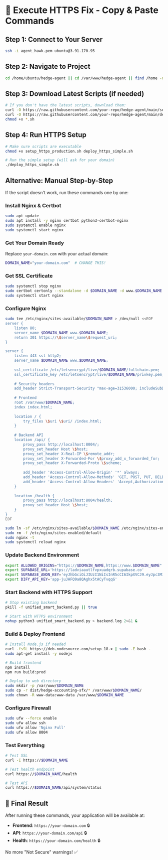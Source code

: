 # 🚀 Execute HTTPS Fix - Copy & Paste Commands

## Step 1: Connect to Your Server
```bash
ssh -i agent_hawk.pem ubuntu@3.91.170.95
```

## Step 2: Navigate to Project
```bash
cd /home/ubuntu/hedge-agent || cd /var/www/hedge-agent || find /home -name "hedge-agent" -type d 2>/dev/null | head -1 | xargs cd
```

## Step 3: Download Latest Scripts (if needed)
```bash
# If you don't have the latest scripts, download them:
curl -O https://raw.githubusercontent.com/your-repo/hedge-agent/main/setup_https_production.sh
curl -O https://raw.githubusercontent.com/your-repo/hedge-agent/main/deploy_https_simple.sh
chmod +x *.sh
```

## Step 4: Run HTTPS Setup
```bash
# Make sure scripts are executable
chmod +x setup_https_production.sh deploy_https_simple.sh

# Run the simple setup (will ask for your domain)
./deploy_https_simple.sh
```

## Alternative: Manual Step-by-Step

If the script doesn't work, run these commands one by one:

### Install Nginx & Certbot
```bash
sudo apt update
sudo apt install -y nginx certbot python3-certbot-nginx
sudo systemctl enable nginx
sudo systemctl start nginx
```

### Get Your Domain Ready
Replace `your-domain.com` with your actual domain:
```bash
DOMAIN_NAME="your-domain.com"  # CHANGE THIS!
```

### Get SSL Certificate
```bash
sudo systemctl stop nginx
sudo certbot certonly --standalone -d $DOMAIN_NAME -d www.$DOMAIN_NAME --non-interactive --agree-tos --email admin@$DOMAIN_NAME
sudo systemctl start nginx
```

### Configure Nginx
```bash
sudo tee /etc/nginx/sites-available/$DOMAIN_NAME > /dev/null <<EOF
server {
    listen 80;
    server_name $DOMAIN_NAME www.$DOMAIN_NAME;
    return 301 https://\$server_name\$request_uri;
}

server {
    listen 443 ssl http2;
    server_name $DOMAIN_NAME www.$DOMAIN_NAME;
    
    ssl_certificate /etc/letsencrypt/live/$DOMAIN_NAME/fullchain.pem;
    ssl_certificate_key /etc/letsencrypt/live/$DOMAIN_NAME/privkey.pem;
    
    # Security headers
    add_header Strict-Transport-Security "max-age=31536000; includeSubDomains" always;
    
    # Frontend
    root /var/www/$DOMAIN_NAME;
    index index.html;
    
    location / {
        try_files \$uri \$uri/ /index.html;
    }
    
    # Backend API
    location /api/ {
        proxy_pass http://localhost:8004/;
        proxy_set_header Host \$host;
        proxy_set_header X-Real-IP \$remote_addr;
        proxy_set_header X-Forwarded-For \$proxy_add_x_forwarded_for;
        proxy_set_header X-Forwarded-Proto \$scheme;
        
        add_header 'Access-Control-Allow-Origin' '*' always;
        add_header 'Access-Control-Allow-Methods' 'GET, POST, PUT, DELETE, OPTIONS' always;
        add_header 'Access-Control-Allow-Headers' 'Accept,Authorization,Cache-Control,Content-Type,DNT,If-Modified-Since,Keep-Alive,Origin,User-Agent,X-Requested-With' always;
    }
    
    location /health {
        proxy_pass http://localhost:8004/health;
        proxy_set_header Host \$host;
    }
}
EOF

sudo ln -sf /etc/nginx/sites-available/$DOMAIN_NAME /etc/nginx/sites-enabled/
sudo rm -f /etc/nginx/sites-enabled/default
sudo nginx -t
sudo systemctl reload nginx
```

### Update Backend Environment
```bash
export ALLOWED_ORIGINS="https://$DOMAIN_NAME,https://www.$DOMAIN_NAME"
export SUPABASE_URL='https://ladviaautlfvpxuadqrb.supabase.co'
export SUPABASE_ANON_KEY='eyJhbGciOiJIUzI1NiIsInR5cCI6IkpXVCJ9.eyJpc3MiOiJzdXBhYmFzZSIsInJlZiI6ImxhZHZpYWF1dGxmdnB4dWFkcXJiIiwicm9sZSI6ImFub24iLCJpYXQiOjE3NTU1OTYwOTksImV4cCI6MjA3MTE3MjA5OX0.viCgb6M8hXIwnoadCtmNc7dFbXYVNZ3mglD1Eq1tyes'
export DIFY_API_KEY='app-juJAFQ9a8QAghx5tACyTvqqG'
```

### Start Backend with HTTPS Support
```bash
# Stop existing backend
pkill -f unified_smart_backend.py || true

# Start with HTTPS environment
nohup python3 unified_smart_backend.py > backend.log 2>&1 &
```

### Build & Deploy Frontend
```bash
# Install Node.js if needed
curl -fsSL https://deb.nodesource.com/setup_18.x | sudo -E bash -
sudo apt-get install -y nodejs

# Build frontend
npm install
npm run build:prod

# Deploy to web directory
sudo mkdir -p /var/www/$DOMAIN_NAME
sudo cp -r dist/hedge-accounting-sfx/* /var/www/$DOMAIN_NAME/
sudo chown -R www-data:www-data /var/www/$DOMAIN_NAME
```

### Configure Firewall
```bash
sudo ufw --force enable
sudo ufw allow ssh
sudo ufw allow 'Nginx Full'
sudo ufw allow 8004
```

### Test Everything
```bash
# Test SSL
curl -I https://$DOMAIN_NAME

# Test health endpoint
curl https://$DOMAIN_NAME/health

# Test API
curl https://$DOMAIN_NAME/api/system/status
```

## 🎉 Final Result

After running these commands, your application will be available at:
- **Frontend**: `https://your-domain.com` 🔒
- **API**: `https://your-domain.com/api` 🔒
- **Health**: `https://your-domain.com/health` 🔒

No more "Not Secure" warnings! ✅
